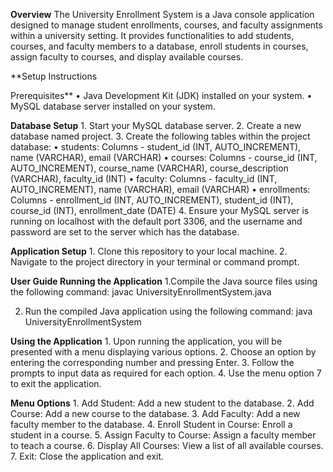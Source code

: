 **Overview**
The University Enrollment System is a Java console application designed to manage student enrollments, courses, and faculty assignments within a university setting. It provides functionalities to add students, courses, and faculty members to a database, enroll students in courses, assign faculty to courses, and display available courses.

**Setup Instructions

Prerequisites**
 • Java Development Kit (JDK) installed on your system.
 • MySQL database server installed on your system.
 
**Database Setup**
    1. Start your MySQL database server.
    2. Create a new database named project.
    3. Create the following tables within the project database:
         • students: Columns - student_id (INT, AUTO_INCREMENT), name (VARCHAR), email (VARCHAR)
         • courses: Columns - course_id (INT, AUTO_INCREMENT), course_name (VARCHAR), course_description (VARCHAR), faculty_id (INT)
         • faculty: Columns - faculty_id (INT, AUTO_INCREMENT), name (VARCHAR), email (VARCHAR)
         • enrollments: Columns - enrollment_id (INT, AUTO_INCREMENT), student_id (INT), course_id (INT), enrollment_date (DATE)
    4. Ensure your MySQL server is running on localhost with the default port 3306, and the username and password are set to the server which has the database.
   
**Application Setup**
    1. Clone this repository to your local machine.
    2. Navigate to the project directory in your terminal or command prompt.

**User Guide
Running the Application**
1.Compile the Java source files using the following command:
    javac UniversityEnrollmentSystem.java

2. Run the compiled Java application using the following command:
    java UniversityEnrollmentSystem

**Using the Application**
    1. Upon running the application, you will be presented with a menu displaying various options.
    2. Choose an option by entering the corresponding number and pressing Enter.
    3. Follow the prompts to input data as required for each option.
    4. Use the menu option 7 to exit the application.

**Menu Options**
    1. Add Student: Add a new student to the database.
    2. Add Course: Add a new course to the database.
    3. Add Faculty: Add a new faculty member to the database.
    4. Enroll Student in Course: Enroll a student in a course.
    5. Assign Faculty to Course: Assign a faculty member to teach a course.
    6. Display All Courses: View a list of all available courses.
    7. Exit: Close the application and exit.
